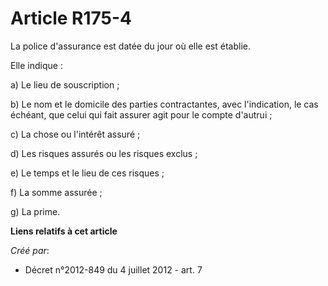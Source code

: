 # Article R175-4

La police d'assurance est datée du jour où elle est établie. 

Elle indique : 

a) Le lieu de souscription ; 

b) Le nom et le domicile des parties contractantes, avec l'indication, le cas échéant, que celui qui fait assurer agit pour
le compte d'autrui ; 

c) La chose ou l'intérêt assuré ; 

d) Les risques assurés ou les risques exclus ; 

e) Le temps et le lieu de ces risques ; 

f) La somme assurée ; 

g) La prime.

**Liens relatifs à cet article**

_Créé par_:

  - Décret n°2012-849 du 4 juillet 2012 - art. 7
